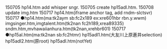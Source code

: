 150705 hp14.htm add whisper sngr. 
150705 create hp15adl.htm. 
150708 update img.htm
150717 hp14.htm(iframe anchor tag, add rndm-slctsvr)
150717 ●hp14.htm(ma:tk2aym  sb:fc2x189  ex:xre601hbr rbn.y.wwm)
        imgsinger.htm,imgtalent.htm(tk2nan fc2h189,xrea89335)  sndm.htm,mvhawaiianhura.htm(tk2nan,xrehbr601)
150717 ●hp15al.htm(ma:tk2nan sb:fc2htmr)
        hp15adl1.htm(大友川上原蒼井selection)  hp15adl2.htm(原root)  hp15adl.htm(notYet)
        
